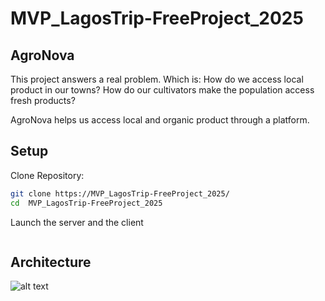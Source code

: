 # MVP_LagosTrip-FreeProject_2025

## AgroNova
This project answers a real problem.
Which is: How do we access local product in our towns?
How do our cultivators make the population access fresh products?

AgroNova helps us access local and organic product through a platform.

## Setup

Clone Repository:

```bash
git clone https://MVP_LagosTrip-FreeProject_2025/
cd  MVP_LagosTrip-FreeProject_2025
```

Launch the server and the client

```bash
```

## Architecture
![alt text](images/MVP.png)
